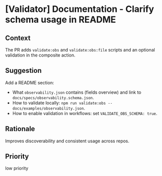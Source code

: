 # [Validator] Documentation - Clarify schema usage in README

## Context

The PR adds `validate:obs` and `validate:obs:file` scripts and an optional validation in the composite action.

## Suggestion

Add a README section:

- What `observability.json` contains (fields overview) and link to `docs/specs/observability.schema.json`.
- How to validate locally: `npm run validate:obs -- docs/examples/observability.json`.
- How to enable validation in workflows: set `VALIDATE_OBS_SCHEMA: true`.

## Rationale

Improves discoverability and consistent usage across repos.

## Priority

low priority
